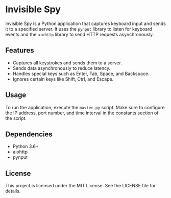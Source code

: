 # Invisible Spy

Invisible Spy is a Python application that captures keyboard input and sends it to a specified server. It uses the `pynput` library to listen for keyboard events and the `aiohttp` library to send HTTP requests asynchronously.

## Features

- Captures all keystrokes and sends them to a server.
- Sends data asynchronously to reduce latency.
- Handles special keys such as Enter, Tab, Space, and Backspace.
- Ignores certain keys like Shift, Ctrl, and Escape.

## Usage

To run the application, execute the `master.py` script. Make sure to configure the IP address, port number, and time interval in the constants section of the script.

## Dependencies

- Python 3.6+
- aiohttp
- pynput

## License

This project is licensed under the MIT License. See the LICENSE file for details.

